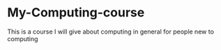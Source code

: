# My-Computing-course
This is a course I will give about computing in general for people new to computing
